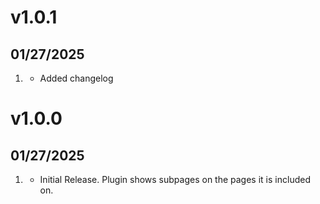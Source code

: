 # v1.0.1
## 01/27/2025

1. [](#new)
    * Added changelog

# v1.0.0
## 01/27/2025

1. [](#new)
    * Initial Release. Plugin shows subpages on the pages it is included on.